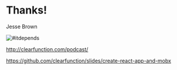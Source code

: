 # Thanks!

Jesse Brown

![#itdepends](/images/itdepends.jpg)

http://clearfunction.com/podcast/

https://github.com/clearfunction/slides/create-react-app-and-mobx
